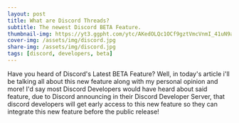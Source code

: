 ```yaml
---
layout: post
title: What are Discord Threads?
subtitle: The newest Discord BETA Feature.
thumbnail-img: https://yt3.ggpht.com/ytc/AKedOLQc1OCf9gztVmcVnmI_41uN9axrRP8wd4a-GflFRQ=s900-c-k-c0x00ffffff-no-rj
cover-img: /assets/img/discord.jpg
share-img: /assets/img/discord.jpg
tags: [discord, developers, beta]
---
```


Have you heard of Discord's Latest BETA Feature? Well, in today's article i'll be talking all about this new feature along with my personal opinion and more!
I'd say most Discord Developers would have heard about said feature, due to Discord announcing in their Discord Developer Server, that discord developers will get early access to this new feature so they can integrate this new feature before the public release!
